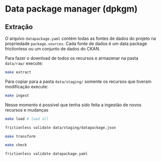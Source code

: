 # Data package manager (dpkgm)

## Extração

O arquivo `datapackage.yaml` contém todas as fontes de dados do projeto na propriedade `package.sources`.
Cada fonte de dados é um data package frictionless ou um conjunto de dados do CKAN.

Para fazer o download de todos os recursos e armazenar na pasta `data/raw/` execute:

```bash
make extract
```

Para copiar para a pasta `data/staging/` somente os recursos que tiveram modificação execute:

```bash
make ingest
```

Nesse momento é possível que tenha sido feita a ingestão de novos recursos e mudanças 

```bash
make load # load all 
```

```bash
frictionless validate data/staging/datapackage.json
```

```bash
make transform
```

```bash
make check
```

```bash
frictionless validate datapackage.yaml
```